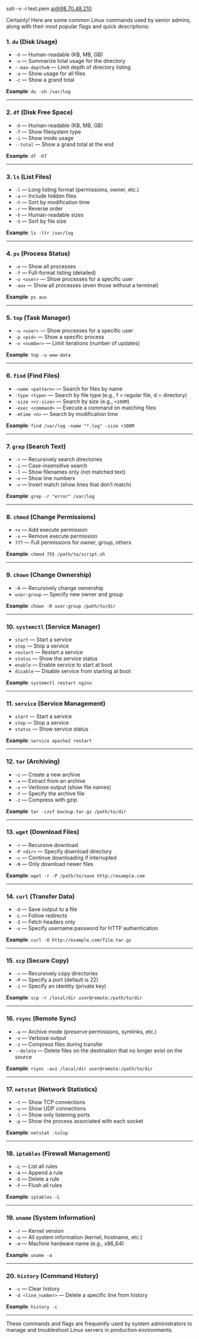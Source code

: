 ssh -v -i test.pem aj@98.70.48.210

Certainly! Here are some common Linux commands used by senior admins, along with their most popular flags and quick descriptions:

### 1. **`du` (Disk Usage)**
   - `-h` — Human-readable (KB, MB, GB)
   - `-s` — Summarize total usage for the directory
   - `--max-depth=N` — Limit depth of directory listing
   - `-a` — Show usage for all files
   - `-c` — Show a grand total

   **Example**: `du -sh /var/log`

---

### 2. **`df` (Disk Free Space)**
   - `-h` — Human-readable (KB, MB, GB)
   - `-T` — Show filesystem type
   - `-i` — Show inode usage
   - `--total` — Show a grand total at the end

   **Example**: `df -hT`

---

### 3. **`ls` (List Files)**
   - `-l` — Long listing format (permissions, owner, etc.)
   - `-a` — Include hidden files
   - `-t` — Sort by modification time
   - `-r` — Reverse order
   - `-h` — Human-readable sizes
   - `-S` — Sort by file size

   **Example**: `ls -ltr /var/log`

---

### 4. **`ps` (Process Status)**
   - `-e` — Show all processes
   - `-f` — Full-format listing (detailed)
   - `-u <user>` — Show processes for a specific user
   - `-aux` — Show all processes (even those without a terminal)

   **Example**: `ps aux`

---

### 5. **`top` (Task Manager)**
   - `-u <user>` — Show processes for a specific user
   - `-p <pid>` — Show a specific process
   - `-n <number>` — Limit iterations (number of updates)

   **Example**: `top -u www-data`

---

### 6. **`find` (Find Files)**
   - `-name <pattern>` — Search for files by name
   - `-type <type>` — Search by file type (e.g., f = regular file, d = directory)
   - `-size <+/-size>` — Search by size (e.g., `+100M`)
   - `-exec <command>` — Execute a command on matching files
   - `-mtime <n>` — Search by modification time

   **Example**: `find /var/log -name "*.log" -size +100M`

---

### 7. **`grep` (Search Text)**
   - `-r` — Recursively search directories
   - `-i` — Case-insensitive search
   - `-l` — Show filenames only (not matched text)
   - `-n` — Show line numbers
   - `-v` — Invert match (show lines that don’t match)

   **Example**: `grep -r "error" /var/log`

---

### 8. **`chmod` (Change Permissions)**
   - `+x` — Add execute permission
   - `-x` — Remove execute permission
   - `777` — Full permissions for owner, group, others

   **Example**: `chmod 755 /path/to/script.sh`

---

### 9. **`chown` (Change Ownership)**
   - `-R` — Recursively change ownership
   - `user:group` — Specify new owner and group

   **Example**: `chown -R user:group /path/to/dir`

---

### 10. **`systemctl` (Service Manager)**
   - `start` — Start a service
   - `stop` — Stop a service
   - `restart` — Restart a service
   - `status` — Show the service status
   - `enable` — Enable service to start at boot
   - `disable` — Disable service from starting at boot

   **Example**: `systemctl restart nginx`

---

### 11. **`service` (Service Management)**
   - `start` — Start a service
   - `stop` — Stop a service
   - `status` — Show service status

   **Example**: `service apache2 restart`

---

### 12. **`tar` (Archiving)**
   - `-c` — Create a new archive
   - `-x` — Extract from an archive
   - `-v` — Verbose output (show file names)
   - `-f` — Specify the archive file
   - `-z` — Compress with gzip

   **Example**: `tar -czvf backup.tar.gz /path/to/dir`

---

### 13. **`wget` (Download Files)**
   - `-r` — Recursive download
   - `-P <dir>` — Specify download directory
   - `-c` — Continue downloading if interrupted
   - `-N` — Only download newer files

   **Example**: `wget -r -P /path/to/save http://example.com`

---

### 14. **`curl` (Transfer Data)**
   - `-O` — Save output to a file
   - `-L` — Follow redirects
   - `-I` — Fetch headers only
   - `-u` — Specify username:password for HTTP authentication

   **Example**: `curl -O http://example.com/file.tar.gz`

---

### 15. **`scp` (Secure Copy)**
   - `-r` — Recursively copy directories
   - `-P` — Specify a port (default is 22)
   - `-i` — Specify an identity (private key)

   **Example**: `scp -r /local/dir user@remote:/path/to/dir`

---

### 16. **`rsync` (Remote Sync)**
   - `-a` — Archive mode (preserve permissions, symlinks, etc.)
   - `-v` — Verbose output
   - `-z` — Compress files during transfer
   - `--delete` — Delete files on the destination that no longer exist on the source

   **Example**: `rsync -avz /local/dir user@remote:/path/to/dir`

---

### 17. **`netstat` (Network Statistics)**
   - `-t` — Show TCP connections
   - `-u` — Show UDP connections
   - `-l` — Show only listening ports
   - `-p` — Show the process associated with each socket

   **Example**: `netstat -tulnp`

---

### 18. **`iptables` (Firewall Management)**
   - `-L` — List all rules
   - `-A` — Append a rule
   - `-D` — Delete a rule
   - `-F` — Flush all rules

   **Example**: `iptables -L`

---

### 19. **`uname` (System Information)**
   - `-r` — Kernel version
   - `-a` — All system information (kernel, hostname, etc.)
   - `-m` — Machine hardware name (e.g., x86_64)

   **Example**: `uname -a`

---

### 20. **`history` (Command History)**
   - `-c` — Clear history
   - `-d <line_number>` — Delete a specific line from history

   **Example**: `history -c`

---

These commands and flags are frequently used by system administrators to manage and troubleshoot Linux servers in production environments.
